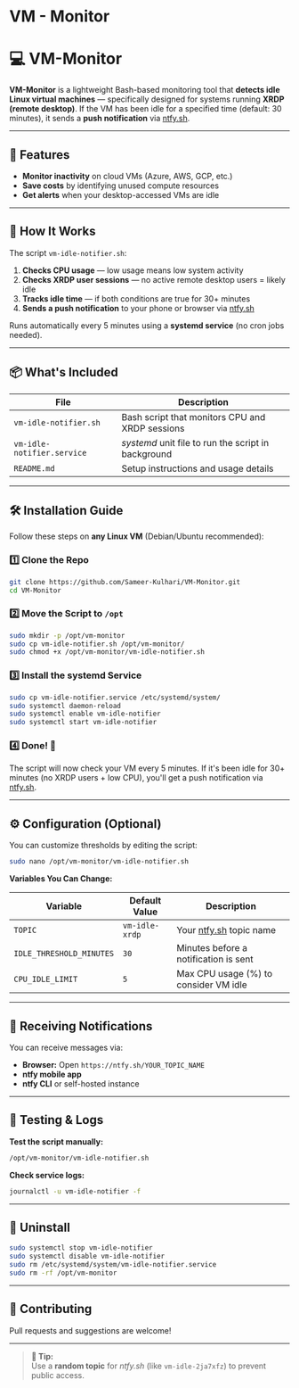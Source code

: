# VM - Monitor
# 💻 VM-Monitor

**VM-Monitor** is a lightweight Bash-based monitoring tool that **detects idle Linux virtual machines** — specifically designed for systems running **XRDP (remote desktop)**. If the VM has been idle for a specified time (default: 30 minutes), it sends a **push notification** via [ntfy.sh](https://ntfy.sh/).

---

## 🚀 Features

- **Monitor inactivity** on cloud VMs (Azure, AWS, GCP, etc.)
- **Save costs** by identifying unused compute resources
- **Get alerts** when your desktop-accessed VMs are idle

---

## 🔔 How It Works

The script `vm-idle-notifier.sh`:

1. **Checks CPU usage** — low usage means low system activity
2. **Checks XRDP user sessions** — no active remote desktop users = likely idle
3. **Tracks idle time** — if both conditions are true for 30+ minutes
4. **Sends a push notification** to your phone or browser via [ntfy.sh](https://ntfy.sh/)

Runs automatically every 5 minutes using a **systemd service** (no cron jobs needed).

---

## 📦 What's Included

| File                        | Description                                           |
|-----------------------------|------------------------------------------------------|
| `vm-idle-notifier.sh`       | Bash script that monitors CPU and XRDP sessions      |
| `vm-idle-notifier.service`  | *systemd* unit file to run the script in background  |
| `README.md`                 | Setup instructions and usage details                 |

---

## 🛠️ Installation Guide

Follow these steps on **any Linux VM** (Debian/Ubuntu recommended):

### 1️⃣ Clone the Repo

```bash
git clone https://github.com/Sameer-Kulhari/VM-Monitor.git
cd VM-Monitor
```

### 2️⃣ Move the Script to `/opt`

```bash
sudo mkdir -p /opt/vm-monitor
sudo cp vm-idle-notifier.sh /opt/vm-monitor/
sudo chmod +x /opt/vm-monitor/vm-idle-notifier.sh
```

### 3️⃣ Install the systemd Service

```bash
sudo cp vm-idle-notifier.service /etc/systemd/system/
sudo systemctl daemon-reload
sudo systemctl enable vm-idle-notifier
sudo systemctl start vm-idle-notifier
```

### 4️⃣ Done! 🎉

The script will now check your VM every 5 minutes. If it's been idle for 30+ minutes (no XRDP users + low CPU), you'll get a push notification via [ntfy.sh](https://ntfy.sh/).

---

## ⚙️ Configuration (Optional)

You can customize thresholds by editing the script:

```bash
sudo nano /opt/vm-monitor/vm-idle-notifier.sh
```

**Variables You Can Change:**

| Variable                | Default Value      | Description                                         |
|-------------------------|-------------------|-----------------------------------------------------|
| `TOPIC`                 | `vm-idle-xrdp`    | Your [ntfy.sh](https://ntfy.sh/) topic name         |
| `IDLE_THRESHOLD_MINUTES`| `30`              | Minutes before a notification is sent               |
| `CPU_IDLE_LIMIT`        | `5`               | Max CPU usage (%) to consider VM idle               |

---

## 📲 Receiving Notifications

You can receive messages via:

- **Browser:** Open `https://ntfy.sh/YOUR_TOPIC_NAME`
- **ntfy mobile app**
- **ntfy CLI** or self-hosted instance

---

## 🧪 Testing & Logs

**Test the script manually:**
```bash
/opt/vm-monitor/vm-idle-notifier.sh
```

**Check service logs:**
```bash
journalctl -u vm-idle-notifier -f
```

---

## 🧼 Uninstall

```bash
sudo systemctl stop vm-idle-notifier
sudo systemctl disable vm-idle-notifier
sudo rm /etc/systemd/system/vm-idle-notifier.service
sudo rm -rf /opt/vm-monitor
```

---

## 🙌 Contributing

Pull requests and suggestions are welcome!

---

> **🧠 Tip:**  
> Use a **random topic** for *ntfy.sh* (like `vm-idle-2ja7xfz`) to prevent public access.
